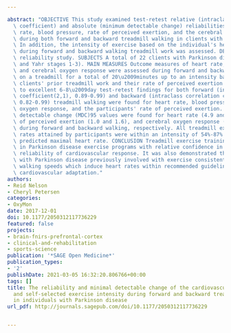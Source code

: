 ---
abstract: "OBJECTIVE This study examined test-retest relative (intraclass correlation\
  \ coefficient) and absolute (minimum detectable change) reliabilities for heart\
  \ rate, blood pressure, rate of perceived exertion, and the cerebral oxygen response\
  \ during both forward and backward treadmill walking in clients with Parkinson disease.\
  \ In addition, the intensity of exercise based on the individual's heart rate response\
  \ during forward and backward walking treadmill work was assessed. DESIGN Test-retest\
  \ reliability study. SUBJECTS A total of 22 clients with Parkinson disease (Hoehn\
  \ and Yahr stages 1-3). MAIN MEASURES Outcome measures of heart rate, blood pressure,\
  \ and cerebral oxygen response were assessed during forward and backward walking\
  \ on a treadmill for a total of 20\u2009minutes up to an intensity based on the\
  \ clients' prior treadmill work and their rate of perceived exertion. RESULTS Good\
  \ to excellent 6-8\u2009day test-retest findings for both forward (intraclass correlation\
  \ coefficient(2,1), 0.89-0.99) and backward (intraclass correlation coefficient(2,1),\
  \ 0.82-0.99) treadmill walking were found for heart rate, blood pressure, cerebral\
  \ oxygen response, and the participants' rate of perceived exertion. Low minimum\
  \ detectable change (MDC)95 values were found for heart rate (4.9 and 4.8), rate\
  \ of perceived exertion (1.0 and 1.6), and cerebral oxygen response (1.2 and 0.92),\
  \ during forward and backward walking, respectively. All treadmill exercise heart\
  \ rates attained by participants were within an intensity of 54%-87% of the client's\
  \ predicted maximal heart rate. CONCLUSION Treadmill exercise training can be included\
  \ in Parkinson disease exercise programs with relative confidence in test-retest\
  \ reliability of cardiovascular response. It was also demonstrated that individuals\
  \ with Parkinson disease previously involved with exercise consistently self-select\
  \ walking speeds which induce heart rates within recommended guidelines for positive\
  \ cardiovascular adaptation."
authors:
- Reid Nelson
- Cheryl Petersen
categories:
- OxyMon
date: 2017-12-01
doi: 10.1177/2050312117736229
featured: false
projects:
- brain-fnirs-prefrontal-cortex
- clinical-and-rehabilitation
- sports-science
publication: '*SAGE Open Medicine*'
publication_types:
- '2'
publishDate: 2021-03-05 16:32:20.806766+00:00
tags: []
title: The reliability and minimal detectable change of the cardiovascular response
  and self-selected exercise intensity during forward and backward treadmill exercise
  in individuals with Parkinson disease
url_pdf: http://journals.sagepub.com/doi/10.1177/2050312117736229

---
